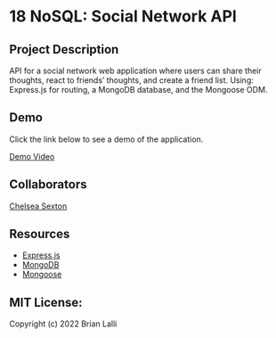 # 18 NoSQL: Social Network API

## Project Description
API for a social network web application where users can share their thoughts, react to friends’ thoughts, and create a friend list. Using: Express.js for routing, a MongoDB database, and the Mongoose ODM.

## Demo
Click the link below to see a demo of the application.

[Demo Video]()


## Collaborators
[Chelsea Sexton](https://github.com/chelsea314)
<br>


## Resources
- [Express.js](https://expressjs.com/)
- [MongoDB](https://www.mongodb.com/)
- [Mongoose](https://www.npmjs.com/package//mongoose)

## MIT License:

Copyright (c) 2022 Brian Lalli